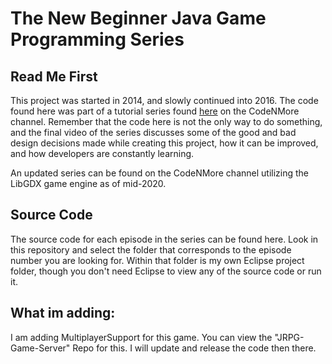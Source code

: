 # The New Beginner Java Game Programming Series

## Read Me First

This project was started in 2014, and slowly continued into 2016. The code found here was part of a tutorial series found [here](https://www.youtube.com/playlist?list=PLah6faXAgguMnTBs3JnEJY0shAc18XYQZ) on the CodeNMore channel. Remember that the code here is not the only way to do something, and the final video of the series discusses some of the good and bad design decisions made while creating this project, how it can be improved, and how developers are constantly learning.

An updated series can be found on the CodeNMore channel utilizing the LibGDX game engine as of mid-2020.

## Source Code

The source code for each episode in the series can be found here. Look in this repository and select the folder that corresponds to the episode number you are looking for.  Within that folder is my own Eclipse project folder, though you don't need Eclipse to view any of the source code or run it.

## What im adding:
I am adding MultiplayerSupport for this game. You can view the "JRPG-Game-Server" Repo for this. I will update and release the code then there.
